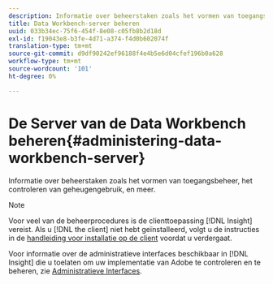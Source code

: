 ```yaml
---
description: Informatie over beheerstaken zoals het vormen van toegangsbeheer, het controleren van geheugengebruik, en meer.
title: Data Workbench-server beheren
uuid: 033b34ec-75f6-454f-8e08-c05fb8b2d18d
exl-id: f19043e8-b3fe-4d71-a374-f4d0b602074f
translation-type: tm+mt
source-git-commit: d9df90242ef96188f4e4b5e6d04cfef196b0a628
workflow-type: tm+mt
source-wordcount: '101'
ht-degree: 0%

---
```


# De Server van de Data Workbench beheren{#administering-data-workbench-server}

Informatie over beheerstaken zoals het vormen van toegangsbeheer, het controleren van geheugengebruik, en meer.

>[!NOTE]
>
>Voor veel van de beheerprocedures is de clienttoepassing [!DNL Insight] vereist. Als u [!DNL the client] niet hebt geïnstalleerd, volgt u de instructies in de [handleiding voor installatie op de client](https://docs.adobe.com/content/help/en/data-workbench/using/install/c-data-workbench-client-install.html) voordat u verdergaat.

Voor informatie over de administratieve interfaces beschikbaar in [!DNL Insight] die u toelaten om uw implementatie van Adobe te controleren en te beheren, zie [Administratieve Interfaces](https://docs.adobe.com/content/help/en/data-workbench/using/client/t-open-ins.html#Administrative_Interfaces).
